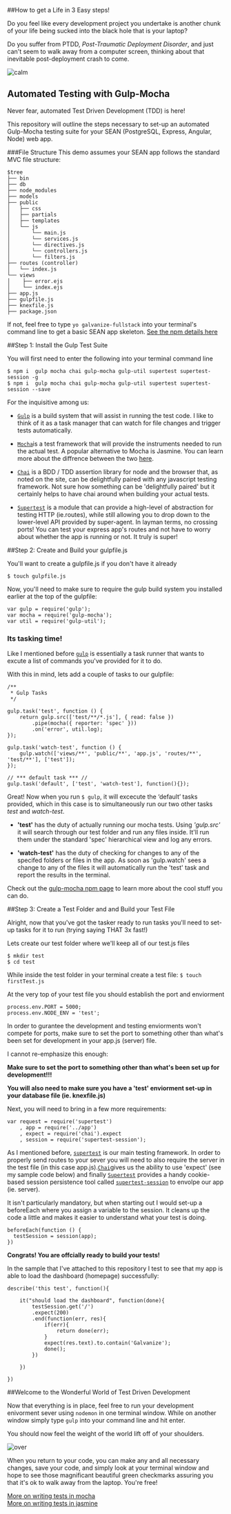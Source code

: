 
##How to get a Life in 3 Easy steps!

Do you feel like every development project you undertake is another chunk of your life being sucked into the black hole that is your laptop? 

Do you suffer from PTDD, *Post-Traumatic Deployment Disorder*, and just can't seem to walk away from a computer screen, thinking about that inevitable post-deployment crash to come. 

![calm](http://sd.keepcalm-o-matic.co.uk/i/keep-calm-and-tdd-1.png)

## Automated Testing with Gulp-Mocha

Never fear, automated Test Driven Development (TDD) is here!

This repository will outline the steps necessary to set-up an automated Gulp-Mocha testing suite for your SEAN (PostgreSQL, Express, Angular, Node) web app. 

###File Structure
This demo assumes your SEAN app follows the standard MVC file structure:

```
$tree
├── bin
├── db
├── node_modules
├── models
├── public
│   ├── css
│   ├── partials
│   ├── templates
│   └── js
│       └── main.js
│       └── services.js
│       └── directives.js
│       └── controllers.js
│       └── filters.js
├── routes (controller)
│   └── index.js
└── views
│	 ├── error.ejs
│	 └── index.ejs
├── app.js
├── gulpfile.js
├── knexfile.js
├── package.json

```

If not, feel free to type `yo galvanize-fullstack` into your terminal's command line to get a basic SEAN app skeleton. [See the npm details here](https://www.npmjs.com/package/generator-galvanize-fullstack)

##Step 1: Install the Gulp Test Suite

You will first need to enter the following into your terminal command line

```
$ npm i  gulp mocha chai gulp-mocha gulp-util supertest supertest-session -g
$ npm i  gulp mocha chai gulp-mocha gulp-util supertest supertest-session --save
```

For the inquisitive among us: 

- [`Gulp`](https://github.com/gulpjs/gulp/blob/master/docs/getting-started.md) is a build system that will assist in running the test code. I like to think of it as a task manager that can watch for file changes and trigger tests automatically.

- [`Mocha`](https://mochajs.org/)is a test framework that will provide the instruments needed to run the actual test. A popular alternative to Mocha is Jasmine. You can learn more about the diffrence between the two [here](http://thejsguy.com/2015/01/12/jasmine-vs-mocha-chai-and-sinon.html).

- [`Chai`](http://chaijs.com/) is a BDD / TDD assertion library for node and the browser that, as noted on the site, can be delightfully paired with any javascript testing framework. Not sure how something can be 'delightfully paired' but it certainly helps to have chai around when building your actual tests.

- [`Supertest`](https://www.npmjs.com/package/supertest) is a  module that can provide a high-level of abstraction for testing HTTP (ie.routes), while still allowing you to drop down to the lower-level API provided by super-agent. In layman terms, no crossing ports! You can test your express app's routes and not have to worry about whether the app is running or not. It truly is super!    


##Step 2: Create and Build your gulpfile.js

You'll want to create a gulpfile.js if you don't have it already
 
```
$ touch gulpfile.js
```

Now, you'll need to make sure to require the gulp build system you installed earlier at the top of the gulpfile:

```
var gulp = require('gulp');
var mocha = require('gulp-mocha');
var util = require('gulp-util');

```

### Its tasking time! 

Like I mentioned before [`gulp`](https://github.com/gulpjs/gulp/blob/master/docs/getting-started.md) is essentially a task runner that wants to excute a list of commands you've provided for it to do. 

With this in mind, lets add a couple of tasks to our gulpfile:

```
/**
 * Gulp Tasks
 */
 
gulp.task('test', function () {
    return gulp.src(['test/**/*.js'], { read: false })
        .pipe(mocha({ reporter: 'spec' }))
        .on('error', util.log);
});
 
gulp.task('watch-test', function () {
    gulp.watch(['views/**', 'public/**', 'app.js', 'routes/**', 'test/**'], ['test']);
});

// *** default task *** //
gulp.task('default', ['test', 'watch-test'], function(){});
```

Great! Now when you run `$ gulp`, it will excecute the ‘default’ tasks provided, which in this case is to simultaneously run our two other tasks *test* and *watch-test*.

- **'test'** has the duty of actually running our mocha tests. Using *'gulp.src'* it will search through our test folder and run any files inside. It'll run them under the standard 'spec' hierarchical view and log any errors.   


- **'watch-test'** has the duty of checking for changes to any of the specifed folders or files in the app. As soon as 'gulp.watch' sees a change to any of the files it will automatically run the 'test' task and report the results in the terminal.

Check out the [gulp-mocha npm page](https://www.npmjs.com/package/gulp-mocha) to learn more about the cool stuff you can do. 

##Step 3: Create a Test Folder and and Build your Test File

Alright, now that you've got the tasker ready to run tasks you'll need to set-up tasks for it to run (trying saying THAT 3x fast!)


Lets create our test folder where we'll keep all of our test.js files

```
$ mkdir test
$ cd test 
```

While inside the test folder in your terminal create a test file: 
`$ touch firstTest.js` 

At the very top of your test file you should establish the port and enviorment

```
process.env.PORT = 5000;
process.env.NODE_ENV = 'test';
```

In order to gurantee the development and testing enviorments won't compete for ports, make sure to set the port to something other than what's been set for development in your app.js (server) file.

I cannot re-emphasize this enough:  <br>

**Make sure to set the port to something other than what's been set up for development!!!**


******You will also need to make sure you have a 'test' enviorment set-up in your database file (ie. knexfile.js)******

Next, you will need to bring in a few more requirements:

```
var request = require('supertest')
	, app = require('../app')
	, expect = require('chai').expect
	, session = require('supertest-session');
```
As I mentioned before, [`supertest`](https://www.npmjs.com/package/supertest) is our main testing framework. In order to properly send routes to your sever you will need to also require the server in the test file (in this case app.js).[`Chai`](http://chaijs.com/)gives us the ability to use 'expect' (see my sample code below) and finally [`Supertest`](https://www.npmjs.com/package/supertest) provides a handy cookie-based session persistence tool called [`supertest-session`](https://www.npmjs.com/package/supertest-session) to envolpe our app (ie. server). 

It isn't particularly mandatory, but when starting out I would set-up a beforeEach where you assign a variable to the session. It cleans up the code a little and makes it easier to understand what your test is doing.  

```
beforeEach(function () {
  testSession = session(app);
})
```

**Congrats! You are offcially ready to build your tests!**

In the sample that I've attached to this repository I test to see that my app is able to load the dashboard (homepage) successfully:

```
describe('this test', function(){

	it("should load the dashboard", function(done){
		testSession.get('/')
		.expect(200)
		.end(function(err, res){
			if(err){
				return done(err);
			}
			expect(res.text).to.contain('Galvanize');
			done();
		})

	})

})
```

##Welcome to the Wonderful World of Test Driven Development

Now that everything is in place, feel free to run your development enivorment sever using `nodemon` in one terminal window. While on another window simply type `gulp` into your command line and hit enter. 

You should now feel the weight of the world lift off of your shoulders.

![over](https://s-media-cache-ak0.pinimg.com/564x/9b/56/80/9b56805ffca1fa1a144ed1acc8dbb84d.jpg)


When you return to your code, you can make any and all necessary changes, save your code, and simply look at your terminal window and hope to see those magnificant beautiful green checkmarks assuring you that it's ok to walk away from the laptop. You're free!  

[More on writing tests in mocha](https://semaphoreci.com/community/tutorials/getting-started-with-node-js-and-mocha)  
[More on writing tests in jasmine](http://jasmine.github.io/2.0/introduction.html)









 





